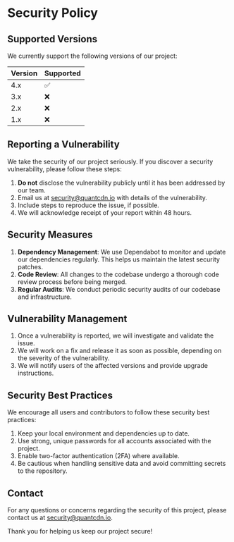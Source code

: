 # Security Policy

## Supported Versions

We currently support the following versions of our project:

| Version | Supported          |
| ------- | ------------------ |
| 4.x     | :white_check_mark: |
| 3.x     | :x:                |
| 2.x     | :x:                |
| 1.x     | :x:                |

## Reporting a Vulnerability

We take the security of our project seriously. If you discover a security vulnerability, please follow these steps:

1. **Do not** disclose the vulnerability publicly until it has been addressed by our team.
2. Email us at [security@quantcdn.io](mailto:security@quantcdn.io) with details of the vulnerability.
3. Include steps to reproduce the issue, if possible.
4. We will acknowledge receipt of your report within 48 hours.

## Security Measures

1. **Dependency Management**: We use Dependabot to monitor and update our dependencies regularly. This helps us maintain the latest security patches.
2. **Code Review**: All changes to the codebase undergo a thorough code review process before being merged.
3. **Regular Audits**: We conduct periodic security audits of our codebase and infrastructure.

## Vulnerability Management

1. Once a vulnerability is reported, we will investigate and validate the issue.
2. We will work on a fix and release it as soon as possible, depending on the severity of the vulnerability.
3. We will notify users of the affected versions and provide upgrade instructions.

## Security Best Practices

We encourage all users and contributors to follow these security best practices:

1. Keep your local environment and dependencies up to date.
2. Use strong, unique passwords for all accounts associated with the project.
3. Enable two-factor authentication (2FA) where available.
4. Be cautious when handling sensitive data and avoid committing secrets to the repository.

## Contact

For any questions or concerns regarding the security of this project, please contact us at [security@quantcdn.io](mailto:security@quantcdn.io).

Thank you for helping us keep our project secure!